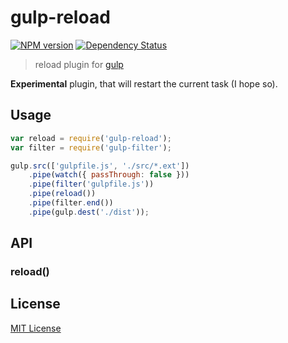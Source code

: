 # gulp-reload
[![NPM version][npm-image]][npm-url] [![Dependency Status][depstat-image]][depstat-url]
> reload plugin for [gulp](https://github.com/wearefractal/gulp)

__Experimental__ plugin, that will restart the current task (I hope so).

## Usage

```javascript
var reload = require('gulp-reload');
var filter = require('gulp-filter');

gulp.src(['gulpfile.js', './src/*.ext'])
	.pipe(watch({ passThrough: false }))
	.pipe(filter('gulpfile.js'))
	.pipe(reload())
	.pipe(filter.end())
	.pipe(gulp.dest('./dist'));
```

## API

### reload()

## License

[MIT License](http://en.wikipedia.org/wiki/MIT_License)

[npm-url]: https://npmjs.org/package/gulp-reload
[npm-image]: https://badge.fury.io/js/gulp-reload.png

[depstat-url]: https://david-dm.org/floatdrop/gulp-reload
[depstat-image]: https://david-dm.org/floatdrop/gulp-reload.png
